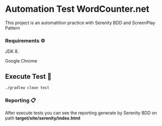 # Automation Test WordCounter.net

This project is an automatition practice with Serenity BDD and ScreenPlay Pattern



### Requirements ⚙️

JDK 8.

Google Chrome

## Execute Test  🚀

```
./gradlew clean test
```
### Reporting 📋

After execute tests you can see the reporting generate by Serenity BDD on path **target/site/serenity/index.html**

